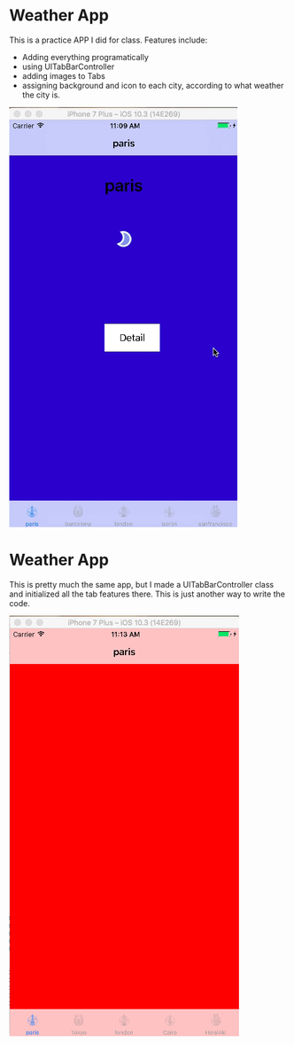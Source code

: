 # Weather App

This is a practice APP I did for class.
Features include:

- Adding everything programatically
- using UITabBarController
- adding images to Tabs
- assigning background and icon to each city, according to what weather the city is.

![Weatherapp1](https://github.com/Saayaman/ImageStorage/blob/master/weatherapp1.gif)


# Weather App

This is pretty much the same app, but I made a UITabBarController class and initialized all the tab features there.
This is just another way to write the code.

![Weatherapp2](https://github.com/Saayaman/ImageStorage/blob/master/Weatherapp2.png)

